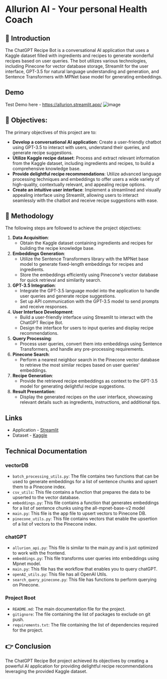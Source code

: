 # Allurion AI - Your personal Health Coach

## 👋 Introduction
The ChatGPT Recipe Bot is a conversational AI application that uses a Kaggle dataset filled with ingredients and recipes to generate wonderful recipes based on user queries. The bot utilizes various technologies, including Pinecone for vector database storage, Streamlit for the user interface, GPT-3.5 for natural language understanding and generation, and Sentence Transformers with MPNet base model for generating embeddings.

## Demo
Test Demo here - https://allurion.streamlit.app/
![image](https://github.com/devshahofficial/allurion/assets/49101333/8c394c4c-672a-40a0-8a23-d3242363975d)


## 🎯 Objectives:
The primary objectives of this project are to:
- **Develop a conversational AI application**: Create a user-friendly chatbot using GPT-3.5 to interact with users, understand their queries, and generate recipe suggestions.
- **Utilize Kaggle recipe dataset**: Process and extract relevant information from the Kaggle dataset, including ingredients and recipes, to build a comprehensive knowledge base.
- **Provide delightful recipe recommendations**: Utilize advanced language processing techniques and embeddings to offer users a wide variety of high-quality, contextually relevant, and appealing recipe options.
- **Create an intuitive user interface**: Implement a streamlined and visually appealing interface using Streamlit, allowing users to interact seamlessly with the chatbot and receive recipe suggestions with ease.

## 📝 Methodology
The following steps are followed to achieve the project objectives:
1. **Data Acquisition**: 
   - Obtain the Kaggle dataset containing ingredients and recipes for building the recipe knowledge base.
2. **Embeddings Generation**:
   - Utilize the Sentence Transformers library with the MPNet base model to generate fixed-length embeddings for recipes and ingredients.
   - Store the embeddings efficiently using Pinecone's vector database for quick retrieval and similarity search.
3. **GPT-3.5 Integration**:
   - Integrate the GPT-3.5 language model into the application to handle user queries and generate recipe suggestions.
   - Set up API communication with the GPT-3.5 model to send prompts and receive responses.
4. **User Interface Development**:
   - Build a user-friendly interface using Streamlit to interact with the ChatGPT Recipe Bot.
   - Design the interface for users to input queries and display recipe recommendations.
5. **Query Processing**:
   - Process user queries, convert them into embeddings using Sentence Transformers, and handle any pre-processing requirements.
6. **Pinecone Search**:
   - Perform a nearest neighbor search in the Pinecone vector database to retrieve the most similar recipes based on user queries' embeddings.
7. **Recipe Generation**:
   - Provide the retrieved recipe embeddings as context to the GPT-3.5 model for generating delightful recipe suggestions.
8. **Result Presentation**:
   - Display the generated recipes on the user interface, showcasing relevant details such as ingredients, instructions, and additional tips.

## Links
* Application - [Streamlit](https://allurion.streamlit.io)
* Dataset - [Kaggle](https://www.kaggle.com/datasets/shuyangli94/food-com-recipes-and-user-interactions?select=RAW_recipes.csv)


##  Technical Documentation
### vectorDB
- `batch_processing_utils.py`: The file contains two functions that can be used to generate embeddings for a list of sentence chunks and upsert them to a Pinecone index.
- `csv_utils`: This file contains a function that prepares the data to be upserted to the vector database.
- `embeddings.py`: This file contains a function that generates embeddings for a list of sentence chunks using the all-mpnet-base-v2 model
- `main.py`: This file is the app file to upsert vectors to Pinecone DB.
- `pinecone_utils.py`: This file contains vectors that enable the upsertion of a list of vectors to the Pinecone index.

### chatGPT
- `allurion_api.py`: This file is similar to the main.py and is just optimized to work with the frontend.
- `embeddings.py`: This file transforms user queries into embeddings using Mpnet model.
- `main.py`: This file has the workflow that enables you to query chatGPT.
- `openAI_utils.py`: This file has all OpenAI Utils.
- `search_query_pinecone.py`: This file has functions to perform querying on Pinecone.

### Project Root
- `README.md`: The main documentation file for the project.
- `gitignore`: The file containing the list of packages to exclude on git push.
- `requirements.txt`: The file containing the list of dependencies required for the project.




## 👉 Conclusion
The ChatGPT Recipe Bot project achieved its objectives by creating a powerful AI application for providing delightful recipe recommendations leveraging the provided Kaggle dataset.
